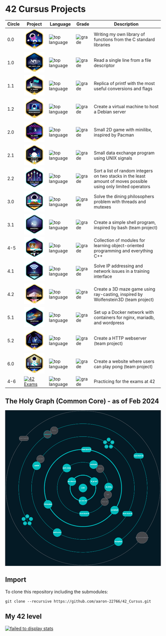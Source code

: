 # 42 Cursus Projects

| Circle | Project | Language | Grade | Description |
|--------|---------|----------|-------|-------------|
| 0.0 | [![libft](https://github.com/aaron-22766/aaron-22766/blob/main/42-badges/libftm.png)](https://github.com/aaron-22766/42_libft) | ![top language](https://img.shields.io/github/languages/top/aaron-22766/42_libft) | ![grade](https://img.shields.io/badge/125%25-success) | Writing my own library of functions from the C standard libraries |
| 1.0 | [![get_next_line](https://github.com/aaron-22766/aaron-22766/blob/main/42-badges/get_next_linem.png)](https://github.com/aaron-22766/42_get_next_line) | ![top language](https://img.shields.io/github/languages/top/aaron-22766/42_get_next_line) | ![grade](https://img.shields.io/badge/125%25-success) | Read a single line from a file descriptor |
| 1.1 | [![ft_printf](https://github.com/aaron-22766/aaron-22766/blob/main/42-badges/ft_printfm.png)](https://github.com/aaron-22766/42_ft_printf) | ![top language](https://img.shields.io/github/languages/top/aaron-22766/42_ft_printf) | ![grade](https://img.shields.io/badge/125%25-success) | Replica of printf with the most useful conversions and flags |
| 1.2 | [![born2beroot](https://github.com/aaron-22766/aaron-22766/blob/main/42-badges/born2berootm.png)](https://github.com/aaron-22766/42_born2beroot) | ![top language](https://img.shields.io/github/languages/top/aaron-22766/42_born2beroot) | ![grade](https://img.shields.io/badge/110%25-success) | Create a virtual machine to host a Debian server |
| 2.0 | [![so_long](https://github.com/aaron-22766/aaron-22766/blob/main/42-badges/so_longm.png)](https://github.com/aaron-22766/42_so_long) | ![top language](https://img.shields.io/github/languages/top/aaron-22766/42_so_long) | ![grade](https://img.shields.io/badge/125%25-success) | Small 2D game with minilibx, inspired by Pacman |
| 2.1 | [![minitalk](https://github.com/aaron-22766/aaron-22766/blob/main/42-badges/minitalkm.png)](https://github.com/aaron-22766/42_minitalk) | ![top language](https://img.shields.io/github/languages/top/aaron-22766/42_minitalk) | ![grade](https://img.shields.io/badge/125%25-success) | Small data exchange program using UNIX signals |
| 2.2 | [![push_swap](https://github.com/aaron-22766/aaron-22766/blob/main/42-badges/push_swape.png)](https://github.com/aaron-22766/42_push_swap) | ![top language](https://img.shields.io/github/languages/top/aaron-22766/42_push_swap) | ![grade](https://img.shields.io/badge/100%25-success) | Sort a list of random integers on two stacks in the least amount of moves possible using only limited operators |
| 3.0 | [![philosophers](https://github.com/aaron-22766/aaron-22766/blob/main/42-badges/philosopherse.png)](https://github.com/aaron-22766/42_philosophers) | ![top language](https://img.shields.io/github/languages/top/aaron-22766/42_philosophers) | ![grade](https://img.shields.io/badge/100%25-success) | Solve the dining philosophers problem with threads and mutexes |
| 3.1 | [![minishell](https://github.com/aaron-22766/aaron-22766/blob/main/42-badges/minishelle.png)](https://github.com/aaron-22766/42_minishell) | ![top language](https://img.shields.io/github/languages/top/aaron-22766/42_minishell) |  ![grade](https://img.shields.io/badge/101%25-success) | Create a simple shell program, inspired by bash (team project) |
| 4-5 | [![CPP](https://github.com/aaron-22766/aaron-22766/blob/main/42-badges/cppe.png)](https://github.com/aaron-22766/42_CPP) | ![top language](https://img.shields.io/github/languages/top/aaron-22766/42_CPP) | ![grade](https://img.shields.io/badge/100%25-success) | Collection of modules for learning object-oriented programming and everything C++ |
| 4.1 | [![netpractice](https://github.com/aaron-22766/aaron-22766/blob/main/42-badges/netpracticee.png)](https://github.com/aaron-22766/42_netpractice) | ![top language](https://img.shields.io/github/languages/top/aaron-22766/42_netpractice) | ![grade](https://img.shields.io/badge/100%25-success) | Solve IP addressing and network issues in a training interface |
| 4.2 | [![cub3D](https://github.com/aaron-22766/aaron-22766/blob/main/42-badges/cub3dm.png)](https://github.com/aaron-22766/42_cub3D) | ![top language](https://img.shields.io/github/languages/top/aaron-22766/42_cub3D) |  ![grade](https://img.shields.io/badge/125%25-success) | Create a 3D maze game using ray-casting, inspired by Wolfenstein3D (team project) |
| 5.1 | [![inception](https://github.com/aaron-22766/aaron-22766/blob/main/42-badges/inceptione.png)](https://github.com/aaron-22766/42_inception) | ![top language](https://img.shields.io/github/languages/top/aaron-22766/42_inception) | ![grade](https://img.shields.io/badge/100%25-success) | Set up a Docker network with containers for nginx, mariadb, and wordpress |
| 5.2 | [![webserv](https://github.com/aaron-22766/aaron-22766/blob/main/42-badges/webservm.png)](https://github.com/aaron-22766/42_webserv) | ![top language](https://img.shields.io/github/languages/top/aaron-22766/42_webserv?exclude=html) | ![grade](https://img.shields.io/badge/110%25-success) | Create a HTTP webserver (team project) |
| 6.0 | [![ft_transcendance](https://github.com/aaron-22766/aaron-22766/blob/main/42-badges/ft_transcendencem.png)](https://github.com/aaron-22766/42_ft_transcendence) | ![top language](https://img.shields.io/github/languages/top/aaron-22766/42_ft_transcendence) | ![grade](https://img.shields.io/badge/115%25-success) | Create a website where users can play pong (team project) |
| 4-6 | [![42 Exams](https://img.shields.io/badge/Exams-1E1E1E?style=for-the-badge&logo=42&logoColor=white)](https://github.com/aaron-22766/42_Exams) | ![top language](https://img.shields.io/github/languages/top/aaron-22766/42_Exams) | ![grade](https://img.shields.io/badge/100%25-success) | Practicing for the exams at 42 |

## The Holy Graph (Common Core) - as of Feb 2024

![Holy Graph](https://github.com/aaron-22766/aaron-22766/blob/main/bin/images/Holy%20Graph.png)

## Import

To clone this repository including the submodules:
```
git clone --recursive https://github.com/aaron-22766/42_Cursus.git
```

## My 42 level

[![failed to display stats](https://badge.mediaplus.ma/honeytones/arabenst?1337Badge=off&UM6P=off)](https://github.com/oakoudad/badge42)
